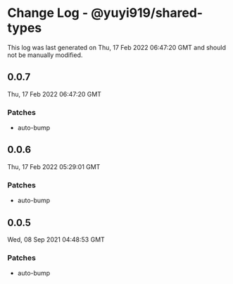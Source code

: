 # Change Log - @yuyi919/shared-types

This log was last generated on Thu, 17 Feb 2022 06:47:20 GMT and should not be manually modified.

## 0.0.7

Thu, 17 Feb 2022 06:47:20 GMT

### Patches

- auto-bump

## 0.0.6

Thu, 17 Feb 2022 05:29:01 GMT

### Patches

- auto-bump

## 0.0.5

Wed, 08 Sep 2021 04:48:53 GMT

### Patches

- auto-bump

